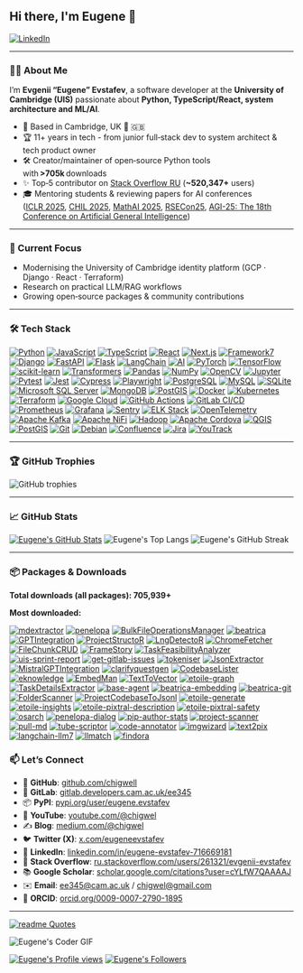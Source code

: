 ## Hi there, I'm Eugene 👋

[![LinkedIn](https://img.shields.io/badge/LinkedIn-blue?style=flat-square)](https://www.linkedin.com/in/eugene-evstafev-716669181/)

---

### 👨‍💻 About Me

I’m **Evgenii “Eugene” Evstafev**, a software developer at the **University of Cambridge (UIS)** passionate about **Python, TypeScript/React, system architecture and ML/AI**.

* 📍 Based in Cambridge, UK 🏴󠁧󠁢󠁥󠁮󠁧󠁿 🇬🇧
* 🏆 11+ years in tech - from junior full‑stack dev to system architect & tech product owner
* 🛠️ Creator/maintainer of open‑source Python tools with **>705k** downloads
* ✨ Top‑5 contributor on [Stack Overflow RU](https://stackexchange.com/leagues/609/quarter/ru-stackoverflow/2025-04-01/261321#261321) (**\~520,347+** users)
* 🎓 Mentoring students & reviewing papers for AI conferences ([ICLR 2025](https://openreview.net/group?id=ICLR.cc/2025/Workshop/DeLTa#tab-accept-oral), [CHIL 2025](https://openreview.net/group?id=chilconference.org/CHIL/2025/Conference), [MathAI 2025](https://openreview.net/group?id=mathai.club/MathAI/2025/Conference), [RSECon25](https://rsecon25.society-rse.org/), [AGI-25: The 18th Conference on Artificial General Intelligence](https://agi-conf.org/2025/))

---

### 🚀 Current Focus

* Modernising the University of Cambridge identity platform (GCP · Django · React · Terraform)
* Research on practical LLM/RAG workflows
* Growing open‑source packages & community contributions

---

### 🛠️ Tech Stack

[![Python](https://img.shields.io/badge/Python-3776AB?style=for-the-badge&logo=python&logoColor=white)](https://www.python.org)
[![JavaScript](https://img.shields.io/badge/JavaScript-F7DF1E?style=for-the-badge&logo=javascript&logoColor=black)](https://developer.mozilla.org/en-US/docs/Web/JavaScript)
[![TypeScript](https://img.shields.io/badge/TypeScript-007ACC?style=for-the-badge&logo=typescript&logoColor=white)](https://www.typescriptlang.org)
[![React](https://img.shields.io/badge/React-20232A?style=for-the-badge&logo=react&logoColor=61DAFB)](https://react.dev)
[![Next.js](https://img.shields.io/badge/Next.js-000000?style=for-the-badge&logo=nextdotjs&logoColor=white)](https://nextjs.org)
[![Framework7](https://img.shields.io/badge/Framework7-EF2D5E?style=for-the-badge&logo=framework7&logoColor=white)](https://framework7.io/)
[![Django](https://img.shields.io/badge/Django-092E20?style=for-the-badge&logo=django&logoColor=white)](https://www.djangoproject.com)
[![FastAPI](https://img.shields.io/badge/FastAPI-009688?style=for-the-badge&logo=fastapi&logoColor=white)](https://fastapi.tiangolo.com)
[![Flask](https://img.shields.io/badge/Flask-000000?style=for-the-badge&logo=flask&logoColor=white)](https://flask.palletsprojects.com)
[![LangChain](https://img.shields.io/badge/LangChain-000000?style=for-the-badge&logo=openai&logoColor=white)](https://www.langchain.com/)
[![AI](https://img.shields.io/badge/AI-%23000000.svg?style=for-the-badge&logo=openai&logoColor=white)](https://openai.com)
[![PyTorch](https://img.shields.io/badge/PyTorch-EE4C2C?style=for-the-badge&logo=pytorch&logoColor=white)](https://pytorch.org)
[![TensorFlow](https://img.shields.io/badge/TensorFlow-FF6F00?style=for-the-badge&logo=tensorflow&logoColor=white)](https://www.tensorflow.org)
[![scikit-learn](https://img.shields.io/badge/scikit--learn-F7931E?style=for-the-badge&logo=scikit-learn&logoColor=white)](https://scikit-learn.org)
[![Transformers](https://img.shields.io/badge/HuggingFace-FFD21F?style=for-the-badge&logo=huggingface&logoColor=black)](https://huggingface.co)
[![Pandas](https://img.shields.io/badge/Pandas-150458?style=for-the-badge&logo=pandas&logoColor=white)](https://pandas.pydata.org)
[![NumPy](https://img.shields.io/badge/NumPy-013243?style=for-the-badge&logo=numpy&logoColor=white)](https://numpy.org)
[![OpenCV](https://img.shields.io/badge/OpenCV-5C3EE8?style=for-the-badge&logo=opencv&logoColor=white)](https://opencv.org)
[![Jupyter](https://img.shields.io/badge/Jupyter-F37626?style=for-the-badge&logo=jupyter&logoColor=white)](https://jupyter.org)
[![Pytest](https://img.shields.io/badge/Pytest-0A9EDC?style=for-the-badge&logo=pytest&logoColor=white)](https://docs.pytest.org)
[![Jest](https://img.shields.io/badge/Jest-C21325?style=for-the-badge&logo=jest&logoColor=white)](https://jestjs.io)
[![Cypress](https://img.shields.io/badge/Cypress-17202C?style=for-the-badge&logo=cypress&logoColor=white)](https://www.cypress.io)
[![Playwright](https://img.shields.io/badge/Playwright-2EAD33?style=for-the-badge&logo=playwright&logoColor=white)](https://playwright.dev)
[![PostgreSQL](https://img.shields.io/badge/PostgreSQL-316192?style=for-the-badge&logo=postgresql&logoColor=white)](https://www.postgresql.org)
[![MySQL](https://img.shields.io/badge/MySQL-4479A1?style=for-the-badge&logo=mysql&logoColor=white)](https://www.mysql.com)
[![SQLite](https://img.shields.io/badge/SQLite-003B57?style=for-the-badge&logo=sqlite&logoColor=white)](https://www.sqlite.org)
[![Microsoft SQL Server](https://img.shields.io/badge/MS%20SQL%20Server-CC2927?style=for-the-badge&logo=microsoft-sql-server&logoColor=white)](https://www.microsoft.com/en-us/sql-server/)
[![MongoDB](https://img.shields.io/badge/MongoDB-47A248?style=for-the-badge&logo=mongodb&logoColor=white)](https://www.mongodb.com)
[![PostGIS](https://img.shields.io/badge/PostGIS-008BB9?style=for-the-badge&logo=postgresql&logoColor=white)](https://postgis.net/)
[![Docker](https://img.shields.io/badge/Docker-2496ED?style=for-the-badge&logo=docker&logoColor=white)](https://www.docker.com)
[![Kubernetes](https://img.shields.io/badge/Kubernetes-326CE5?style=for-the-badge&logo=kubernetes&logoColor=white)](https://kubernetes.io)
[![Terraform](https://img.shields.io/badge/Terraform-7B42BC?style=for-the-badge&logo=terraform&logoColor=white)](https://www.terraform.io)
[![Google Cloud](https://img.shields.io/badge/Google%20Cloud-4285F4?style=for-the-badge&logo=google-cloud&logoColor=white)](https://cloud.google.com)
[![GitHub Actions](https://img.shields.io/badge/GitHub%20Actions-2088FF?style=for-the-badge&logo=github-actions&logoColor=white)](https://github.com/features/actions)
[![GitLab CI/CD](https://img.shields.io/badge/GitLab%20CI/CD-FCA121?style=for-the-badge&logo=gitlab&logoColor=white)](https://about.gitlab.com)
[![Prometheus](https://img.shields.io/badge/Prometheus-E6522C?style=for-the-badge&logo=prometheus&logoColor=white)](https://prometheus.io)
[![Grafana](https://img.shields.io/badge/Grafana-F46800?style=for-the-badge&logo=grafana&logoColor=white)](https://grafana.com)
[![Sentry](https://img.shields.io/badge/Sentry-362D59?style=for-the-badge&logo=sentry&logoColor=white)](https://sentry.io)
[![ELK Stack](https://img.shields.io/badge/ELK-005571?style=for-the-badge&logo=elastic&logoColor=white)](https://www.elastic.co/what-is/elk-stack)
[![OpenTelemetry](https://img.shields.io/badge/OpenTelemetry-000000?style=for-the-badge&logo=opentelemetry&logoColor=white)](https://opentelemetry.io)
[![Apache Kafka](https://img.shields.io/badge/Apache%20Kafka-231F20?style=for-the-badge&logo=apache-kafka&logoColor=white)](https://kafka.apache.org)
[![Apache NiFi](https://img.shields.io/badge/Apache%20NiFi-002054?style=for-the-badge&logo=apache&logoColor=white)](https://nifi.apache.org/)
[![Hadoop](https://img.shields.io/badge/Hadoop-66CCFF?style=for-the-badge&logo=apache-hadoop&logoColor=000)](https://hadoop.apache.org/)
[![Apache Cordova](https://img.shields.io/badge/Cordova-35434F?style=for-the-badge&logo=apache-cordova&logoColor=white)](https://cordova.apache.org/)
[![QGIS](https://img.shields.io/badge/QGIS-589632?style=for-the-badge&logo=qgis&logoColor=white)](https://qgis.org/)
[![PostGIS](https://img.shields.io/badge/PostGIS-008BB9?style=for-the-badge&logo=postgresql&logoColor=white)](https://postgis.net/)
[![Git](https://img.shields.io/badge/Git-F05032?style=for-the-badge&logo=git&logoColor=white)](https://git-scm.com)
[![Debian](https://img.shields.io/badge/Debian-A81D33?style=for-the-badge&logo=debian&logoColor=white)](https://www.debian.org/)
[![Confluence](https://img.shields.io/badge/Confluence-172B4D?style=for-the-badge&logo=confluence&logoColor=white)](https://www.atlassian.com/software/confluence)
[![Jira](https://img.shields.io/badge/Jira-0052CC?style=for-the-badge&logo=jira&logoColor=white)](https://www.atlassian.com/software/jira)
[![YouTrack](https://img.shields.io/badge/YouTrack-000000?style=for-the-badge&logo=youtrack&logoColor=white)](https://www.jetbrains.com/youtrack/)



---

### 🏆 GitHub Trophies

![GitHub trophies](https://github-profile-trophy.vercel.app/?username=chigwell\&theme=flat\&margin-w=10\&margin-h=10\&no-frame=true)

---

### 📈 GitHub Stats

<!---![Eugene's GitHub Stats](https://github-readme-stats.vercel.app/api?username=chigwell\&show_icons=true\&include_all_commits=true)-->
[![Eugene's GitHub Stats](https://github-readme-stats.vercel.app/api?username=chigwell&show_icons=true&hide_border=true&&count_private=true&include_all_commits=true)](https://github-readme-stats.vercel.app/api?username=chigwell&show_icons=true&hide_border=true&&count_private=true&include_all_commits=true)
![Eugene's Top Langs](https://github-readme-stats.vercel.app/api/top-langs/?username=chigwell\&layout=compact)
![Eugene's GitHub Streak](https://github-readme-streak-stats-eight.vercel.app/?user=chigwell&theme=light&hide_border=true&short_numbers=true)

---

### 📦 Packages & Downloads

**Total downloads (all packages): 705,939+**

**Most downloaded:**

[![mdextractor](https://static.pepy.tech/personalized-badge/mdextractor?left_text=mdextractor&period=total&units=abbreviation&left_color=grey&right_color=blue)](https://pepy.tech/projects/mdextractor)
[![penelopa](https://static.pepy.tech/personalized-badge/penelopa?left_text=penelopa&period=total&units=abbreviation&left_color=grey&right_color=blue)](https://pepy.tech/projects/penelopa)
[![BulkFileOperationsManager](https://static.pepy.tech/personalized-badge/BulkFileOperationsManager?left_text=BulkFileOperationsManager&period=total&units=abbreviation&left_color=grey&right_color=blue)](https://pepy.tech/projects/BulkFileOperationsManager)
[![beatrica](https://static.pepy.tech/personalized-badge/beatrica?left_text=beatrica&period=total&units=abbreviation&left_color=grey&right_color=blue)](https://pepy.tech/projects/beatrica)
[![GPTIntegration](https://static.pepy.tech/personalized-badge/GPTIntegration?left_text=GPTIntegration&period=total&units=abbreviation&left_color=grey&right_color=blue)](https://pepy.tech/projects/GPTIntegration)
[![ProjectStructoR](https://static.pepy.tech/personalized-badge/ProjectStructoR?left_text=ProjectStructoR&period=total&units=abbreviation&left_color=grey&right_color=blue)](https://pepy.tech/projects/ProjectStructoR)
[![LngDetectoR](https://static.pepy.tech/personalized-badge/LngDetectoR?left_text=LngDetectoR&period=total&units=abbreviation&left_color=grey&right_color=blue)](https://pepy.tech/projects/LngDetectoR)
[![ChromeFetcher](https://static.pepy.tech/personalized-badge/ChromeFetcher?left_text=ChromeFetcher&period=total&units=abbreviation&left_color=grey&right_color=blue)](https://pepy.tech/projects/ChromeFetcher)
[![FileChunkCRUD](https://static.pepy.tech/personalized-badge/FileChunkCRUD?left_text=FileChunkCRUD&period=total&units=abbreviation&left_color=grey&right_color=blue)](https://pepy.tech/projects/FileChunkCRUD)
[![FrameStory](https://static.pepy.tech/personalized-badge/FrameStory?left_text=FrameStory&period=total&units=abbreviation&left_color=grey&right_color=blue)](https://pepy.tech/projects/FrameStory)
[![TaskFeasibilityAnalyzer](https://static.pepy.tech/personalized-badge/TaskFeasibilityAnalyzer?left_text=TaskFeasibilityAnalyzer&period=total&units=abbreviation&left_color=grey&right_color=blue)](https://pepy.tech/projects/TaskFeasibilityAnalyzer)
[![uis-sprint-report](https://static.pepy.tech/personalized-badge/uis-sprint-report?left_text=uis-sprint-report&period=total&units=abbreviation&left_color=grey&right_color=green)](https://pepy.tech/projects/uis-sprint-report)
[![get-gitlab-issues](https://static.pepy.tech/personalized-badge/get-gitlab-issues?left_text=get-gitlab-issues&period=total&units=abbreviation&left_color=grey&right_color=green)](https://pepy.tech/projects/get-gitlab-issues)
[![tokeniser](https://static.pepy.tech/personalized-badge/tokeniser?left_text=tokeniser&period=total&units=abbreviation&left_color=grey&right_color=green)](https://pepy.tech/projects/tokeniser)
[![JsonExtractor](https://static.pepy.tech/personalized-badge/JsonExtractor?left_text=JsonExtractor&period=total&units=abbreviation&left_color=grey&right_color=green)](https://pepy.tech/projects/JsonExtractor)
[![MistralGPTIntegration](https://static.pepy.tech/personalized-badge/MistralGPTIntegration?left_text=MistralGPTIntegration&period=total&units=abbreviation&left_color=grey&right_color=green)](https://pepy.tech/projects/MistralGPTIntegration)
[![clarifyquestgen](https://static.pepy.tech/personalized-badge/clarifyquestgen?left_text=clarifyquestgen&period=total&units=abbreviation&left_color=grey&right_color=green)](https://pepy.tech/projects/clarifyquestgen)
[![CodebaseLister](https://static.pepy.tech/personalized-badge/CodebaseLister?left_text=CodebaseLister&period=total&units=abbreviation&left_color=grey&right_color=green)](https://pepy.tech/projects/CodebaseLister)
[![eknowledge](https://static.pepy.tech/personalized-badge/eknowledge?left_text=eknowledge&period=total&units=abbreviation&left_color=grey&right_color=green)](https://pepy.tech/projects/eknowledge)
[![EmbedMan](https://static.pepy.tech/personalized-badge/EmbedMan?left_text=EmbedMan&period=total&units=abbreviation&left_color=grey&right_color=green)](https://pepy.tech/projects/EmbedMan)
[![TextToVector](https://static.pepy.tech/personalized-badge/TextToVector?left_text=TextToVector&period=total&units=abbreviation&left_color=grey&right_color=green)](https://pepy.tech/projects/TextToVector)
[![etoile-graph](https://static.pepy.tech/personalized-badge/etoile-graph?left_text=etoile-graph&period=total&units=abbreviation&left_color=grey&right_color=green)](https://pepy.tech/projects/etoile-graph)
[![TaskDetailsExtractor](https://static.pepy.tech/personalized-badge/TaskDetailsExtractor?left_text=TaskDetailsExtractor&period=total&units=abbreviation&left_color=grey&right_color=yellow)](https://pepy.tech/projects/TaskDetailsExtractor)
[![base-agent](https://static.pepy.tech/personalized-badge/base-agent?left_text=base-agent&period=total&units=abbreviation&left_color=grey&right_color=yellow)](https://pepy.tech/projects/base-agent)
[![beatrica-embedding](https://static.pepy.tech/personalized-badge/beatrica-embedding?left_text=beatrica-embedding&period=total&units=abbreviation&left_color=grey&right_color=yellow)](https://pepy.tech/projects/beatrica-embedding)
[![beatrica-git](https://static.pepy.tech/personalized-badge/beatrica-git?left_text=beatrica-git&period=total&units=abbreviation&left_color=grey&right_color=yellow)](https://pepy.tech/projects/beatrica-git)
[![FolderScanner](https://static.pepy.tech/personalized-badge/FolderScanner?left_text=FolderScanner&period=total&units=abbreviation&left_color=grey&right_color=yellow)](https://pepy.tech/projects/FolderScanner)
[![ProjectCodebaseToJsonl](https://static.pepy.tech/personalized-badge/ProjectCodebaseToJsonl?left_text=ProjectCodebaseToJsonl&period=total&units=abbreviation&left_color=grey&right_color=yellow)](https://pepy.tech/projects/ProjectCodebaseToJsonl)
[![etoile-generate](https://static.pepy.tech/personalized-badge/etoile-generate?left_text=etoile-generate&period=total&units=abbreviation&left_color=grey&right_color=yellow)](https://pepy.tech/projects/etoile-generate)
[![etoile-insights](https://static.pepy.tech/personalized-badge/etoile-insights?left_text=etoile-insights&period=total&units=abbreviation&left_color=grey&right_color=yellow)](https://pepy.tech/projects/etoile-insights)
[![etoile-pixtral-description](https://static.pepy.tech/personalized-badge/etoile-pixtral-description?left_text=etoile-pixtral-description&period=total&units=abbreviation&left_color=grey&right_color=yellow)](https://pepy.tech/projects/etoile-pixtral-description)
[![etoile-pixtral-safety](https://static.pepy.tech/personalized-badge/etoile-pixtral-safety?left_text=etoile-pixtral-safety&period=total&units=abbreviation&left_color=grey&right_color=yellow)](https://pepy.tech/projects/etoile-pixtral-safety)
[![osarch](https://static.pepy.tech/personalized-badge/osarch?left_text=osarch&period=total&units=abbreviation&left_color=grey&right_color=yellow)](https://pepy.tech/projects/osarch)
[![penelopa-dialog](https://static.pepy.tech/personalized-badge/penelopa-dialog?left_text=penelopa-dialog&period=total&units=abbreviation&left_color=grey&right_color=orange)](https://pepy.tech/projects/penelopa-dialog)
[![pip-author-stats](https://static.pepy.tech/personalized-badge/pip-author-stats?left_text=pip-author-stats&period=total&units=abbreviation&left_color=grey&right_color=orange)](https://pepy.tech/projects/pip-author-stats)
[![project-scanner](https://static.pepy.tech/personalized-badge/project-scanner?left_text=project-scanner&period=total&units=abbreviation&left_color=grey&right_color=orange)](https://pepy.tech/projects/project-scanner)
[![pull-md](https://static.pepy.tech/personalized-badge/pull-md?left_text=pull-md&period=total&units=abbreviation&left_color=grey&right_color=orange)](https://pepy.tech/projects/pull-md)
[![tube-scriptor](https://static.pepy.tech/personalized-badge/tube-scriptor?left_text=tube-scriptor&period=total&units=abbreviation&left_color=grey&right_color=orange)](https://pepy.tech/projects/tube-scriptor)
[![code-annotator](https://static.pepy.tech/personalized-badge/code-annotator?left_text=code-annotator&period=total&units=abbreviation&left_color=grey&right_color=orange)](https://pepy.tech/projects/code-annotator)
[![imgwizard](https://static.pepy.tech/personalized-badge/imgwizard?left_text=imgwizard&period=total&units=abbreviation&left_color=grey&right_color=orange)](https://pepy.tech/projects/imgwizard)
[![text2pix](https://static.pepy.tech/personalized-badge/text2pix?left_text=text2pix&period=total&units=abbreviation&left_color=grey&right_color=orange)](https://pepy.tech/projects/text2pix)
[![langchain-llm7](https://static.pepy.tech/personalized-badge/langchain-llm7?left_text=langchain-llm7&period=total&units=abbreviation&left_color=grey&right_color=orange)](https://pepy.tech/projects/langchain-llm7)
[![llmatch](https://static.pepy.tech/personalized-badge/llmatch?left_text=llmatch&period=total&units=abbreviation&left_color=grey&right_color=orange)](https://pepy.tech/projects/llmatch)
[![findora](https://static.pepy.tech/personalized-badge/findora?left_text=findora&period=total&units=abbreviation&left_color=grey&right_color=orange)](https://pepy.tech/projects/findora)


### 📫 Let’s Connect

* 🐙 **GitHub**: [github.com/chigwell](https://github.com/chigwell)
* 🦊 **GitLab**: [gitlab.developers.cam.ac.uk/ee345](https://gitlab.developers.cam.ac.uk/ee345)
* 📦 **PyPI**: [pypi.org/user/eugene.evstafev](https://pypi.org/user/eugene.evstafev/)
* 🎥 **YouTube**: [youtube.com/@chigwel](https://youtube.com/@chigwel)
* ✍️ **Blog**: [medium.com/@chigwel](https://medium.com/@chigwel)
* 🐦 **Twitter (X)**: [x.com/eugeneevstafev](https://x.com/eugeneevstafev)
* 🤝 **LinkedIn**: [linkedin.com/in/eugene-evstafev-716669181](https://linkedin.com/in/eugene-evstafev-716669181/)
* 🧠 **Stack Overflow**: [ru.stackoverflow.com/users/261321/evgenii-evstafev](https://ru.stackoverflow.com/users/261321/evgenii-evstafev)
* 📚 **Google Scholar**: [scholar.google.com/citations?user=cYLfW7QAAAAJ](https://scholar.google.com/citations?user=cYLfW7QAAAAJ)
* ✉️ **Email**: [ee345@cam.ac.uk](mailto:ee345@cam.ac.uk) / [chigwel@gmail.com](mailto:chigwel@gmail.com)
* 📝 **ORCID**: [orcid.org/0009-0007-2790-1895](https://orcid.org/0009-0007-2790-1895)

---

[![readme Quotes](https://quotes-github-readme.vercel.app/api?type=horizontal)](https://github.com/piyushsuthar/github-readme-quotes)

![Eugene's Coder GIF](https://wsrv.nl/?url=https://i.giphy.com/ZVik7pBtu9dNS.webp&output=gif&n=-1)

[![Eugene's Profile views](https://komarev.com/ghpvc/?username=chigwell&style=flat-square)](https://github.com/chigwell)
[![Eugene's Followers](https://img.shields.io/github/followers/chigwell?label=Follow&style=social)](https://github.com/chigwell)


